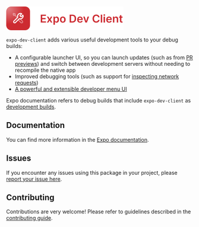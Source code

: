 <p>
  <a href="https://docs.expo.dev/versions/latest/sdk/dev-client/">
    <img
      src="../../.github/resources/expo-dev-client.svg"
      alt="expo-dev-client"
      height="64" />
  </a>
</p>

`expo-dev-client` adds various useful development tools to your debug builds:

- A configurable launcher UI, so you can launch updates (such as from [PR previews](https://docs.expo.dev/develop/development-builds/development-workflows#pr-previews)) and switch between development servers without needing to recompile the native app
- Improved debugging tools (such as support for [inspecting network requests](https://docs.expo.dev/debugging/tools/#inspecting-network-requests))
- [A powerful and extensible developer menu UI](https://docs.expo.dev/debugging/tools#developer-menu)

Expo documentation refers to debug builds that include `expo-dev-client` as [development builds](https://docs.expo.dev/develop/development-builds/introduction/).

## Documentation

You can find more information in the [Expo documentation](https://docs.expo.dev/versions/latest/sdk/dev-client).

## Issues

If you encounter any issues using this package in your project, please [report your issue here](https://github.com/expo/expo/issues/new?template=dev_client_bug_report.yml).

## Contributing

Contributions are very welcome! Please refer to guidelines described in the [contributing guide](https://github.com/expo/expo#contributing).
